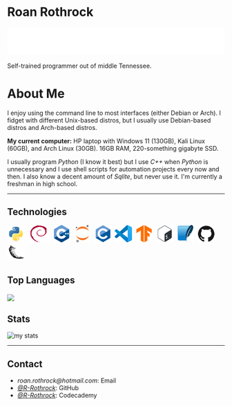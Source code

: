 # Roan Rothrock

![Typing SVG](https://github.com/R-Rothrock/R-Rothrock/blob/main/README_animation.svg)

Self-trained programmer out of middle Tennessee.

# About Me

I enjoy using the command line to most interfaces (either Debian or Arch). I fidget with different Unix-based distros, but I usually use
Debian-based distros and Arch-based distros.

**My current computer:** HP laptop with Windows 11 (130GB), Kali Linux (60GB), and Arch Linux (30GB). 16GB RAM, 220-something gigabyte SSD.

I usually program _Python_ (I know it best) but I use _C++_ when _Python_ is unnecessary and I use shell scripts for automation projects every now and then. I also know a decent amount of _Sqlite_, but never use it. I'm currently a freshman in high school.

---
## Technologies
<div>
  <img src="https://github.com/devicons/devicon/blob/master/icons/python/python-original.svg" alt="Python" width=40 height=40 />&nbsp;
  <img src="https://github.com/devicons/devicon/blob/master/icons/debian/debian-original.svg" alt="Debian Linux" width=50 height=40 />&nbsp;
  <img src="https://github.com/devicons/devicon/blob/master/icons/cplusplus/cplusplus-original.svg" alt="C++" width=40 height=40 />&nbsp;
  <img src="https://github.com/devicons/devicon/blob/master/icons/jupyter/jupyter-original.svg" alt="Jupyer" width=40 height=40 />&nbsp;
  <img src="https://github.com/devicons/devicon/blob/master/icons/c/c-original.svg" alt="C" width=40 height=40 />&nbsp;
  <img src="https://github.com/devicons/devicon/blob/master/icons/vscode/vscode-original.svg" alt="VSCode" width=40 height=40 />&nbsp;
  <img src="https://github.com/devicons/devicon/blob/master/icons/tensorflow/tensorflow-original.svg" alt="Tensorflow" width=40 height=40/>&nbsp;
  <img src="https://github.com/devicons/devicon/blob/master/icons/bash/bash-original.svg" alt="Bash" width=40 height=40 />&nbsp;
  <img src="https://github.com/devicons/devicon/blob/master/icons/sqlite/sqlite-original.svg" alt="Sqlite" width=40 height=40/>&nbsp;
  <img src="https://github.com/devicons/devicon/blob/master/icons/github/github-original.svg" alt="Github" width=40 height=40 />&nbsp;
  <img src="https://github.com/devicons/devicon/blob/master/icons/flask/flask-original.svg" alt="flask" width=40 height=40 />&nbsp;
</div>

## Top Languages
<a href=""> <img align="center" src="https://github-readme-stats-sigma-five.vercel.app/api/top-langs/?username=R-Rothrock&theme=react&line_height=40&hide=makefile,javascript&layout=compact"/> </a>

## Stats
![my stats](https://github-readme-stats-sigma-five.vercel.app/api?username=R-Rothrock&show_icons=true&theme=dark)

---
## Contact
- _roan.rothrock@hotmail.com_: Email
- _[@R-Rothrock](https://github.com/R-Rothrock)_: GitHub 
- _[@R-Rothrock](https://www.codecademy.com/profiles/R-Rothrock)_: Codecademy

<!---
R-Rothrock/R-Rothrock is a special repository because its
`README.md` (this file) appears on your GitHub profile.
You can click the Preview link to take a look at your changes.
--->
